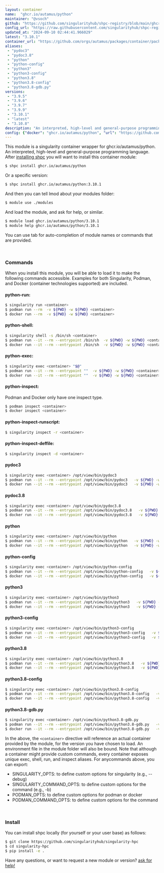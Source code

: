 ```yaml
---
layout: container
name:  "ghcr.io/autamus/python"
maintainer: "@vsoch"
github: "https://github.com/singularityhub/shpc-registry/blob/main/ghcr.io/autamus/python/container.yaml"
config_url: "https://raw.githubusercontent.com/singularityhub/shpc-registry/main/ghcr.io/autamus/python/container.yaml"
updated_at: "2024-09-10 02:44:41.966029"
latest: "3.10.1"
container_url: "https://github.com/orgs/autamus/packages/container/package/python"
aliases:
 - "pydoc3"
 - "pydoc3.8"
 - "python"
 - "python-config"
 - "python3"
 - "python3-config"
 - "python3.8"
 - "python3.8-config"
 - "python3.8-gdb.py"
versions:
 - "3.9.5"
 - "3.9.6"
 - "3.9.7"
 - "3.9.9"
 - "3.10.1"
 - "latest"
 - "3.10.8"
description: "An interpreted, high-level and general-purpose programming language."
config: {"docker": "ghcr.io/autamus/python", "url": "https://github.com/orgs/autamus/packages/container/package/python", "maintainer": "@vsoch", "description": "An interpreted, high-level and general-purpose programming language.", "latest": {"3.10.1": "sha256:179c843e98149941b537812ca5749924e7656e35acdd9c044c906dd142ee03fb"}, "tags": {"3.9.5": "sha256:66eb30b70c9bc9eb5242dc983fd8558df7090411b976ed6a320127b7734d8d80", "3.9.6": "sha256:0cace3cf597a1f89c5ab232f8a232d1cfa0b007e74a63bd52d47da7678e305cc", "3.9.7": "sha256:b84ad1424ede72262413652ae6f33a030480055bca53f21dd0e1f164b2c64d08", "3.9.9": "sha256:0bb373de5bab398a6c24f37ece9e5eddd53f35101949c18747ac8b303b332d03", "3.10.1": "sha256:179c843e98149941b537812ca5749924e7656e35acdd9c044c906dd142ee03fb", "latest": "sha256:8e480ecacbdf1a2c1e54cdeeda5de168e1b9d6dc5c8078827e7842c84faa566e", "3.10.8": "sha256:8e480ecacbdf1a2c1e54cdeeda5de168e1b9d6dc5c8078827e7842c84faa566e"}, "aliases": {"pydoc3": "/opt/view/bin/pydoc3", "pydoc3.8": "/opt/view/bin/pydoc3.8", "python": "/opt/view/bin/python", "python-config": "/opt/view/bin/python-config", "python3": "/opt/view/bin/python3", "python3-config": "/opt/view/bin/python3-config", "python3.8": "/opt/view/bin/python3.8", "python3.8-config": "/opt/view/bin/python3.8-config", "python3.8-gdb.py": "/opt/view/bin/python3.8-gdb.py"}}
---
```


This module is a singularity container wrapper for ghcr.io/autamus/python.
An interpreted, high-level and general-purpose programming language.
After [installing shpc](#install) you will want to install this container module:


```bash
$ shpc install ghcr.io/autamus/python
```

Or a specific version:

```bash
$ shpc install ghcr.io/autamus/python:3.10.1
```

And then you can tell lmod about your modules folder:

```bash
$ module use ./modules
```

And load the module, and ask for help, or similar.

```bash
$ module load ghcr.io/autamus/python/3.10.1
$ module help ghcr.io/autamus/python/3.10.1
```

You can use tab for auto-completion of module names or commands that are provided.

<br>

### Commands

When you install this module, you will be able to load it to make the following commands accessible.
Examples for both Singularity, Podman, and Docker (container technologies supported) are included.

#### python-run:

```bash
$ singularity run <container>
$ podman run --rm  -v ${PWD} -w ${PWD} <container>
$ docker run --rm  -v ${PWD} -w ${PWD} <container>
```

#### python-shell:

```bash
$ singularity shell -s /bin/sh <container>
$ podman run --it --rm --entrypoint /bin/sh  -v ${PWD} -w ${PWD} <container>
$ docker run --it --rm --entrypoint /bin/sh  -v ${PWD} -w ${PWD} <container>
```

#### python-exec:

```bash
$ singularity exec <container> "$@"
$ podman run --it --rm --entrypoint ""  -v ${PWD} -w ${PWD} <container> "$@"
$ docker run --it --rm --entrypoint ""  -v ${PWD} -w ${PWD} <container> "$@"
```

#### python-inspect:

Podman and Docker only have one inspect type.

```bash
$ podman inspect <container>
$ docker inspect <container>
```

#### python-inspect-runscript:

```bash
$ singularity inspect -r <container>
```

#### python-inspect-deffile:

```bash
$ singularity inspect -d <container>
```


#### pydoc3

```bash
$ singularity exec <container> /opt/view/bin/pydoc3
$ podman run --it --rm --entrypoint /opt/view/bin/pydoc3   -v ${PWD} -w ${PWD} <container> -c " $@"
$ docker run --it --rm --entrypoint /opt/view/bin/pydoc3   -v ${PWD} -w ${PWD} <container> -c " $@"
```


#### pydoc3.8

```bash
$ singularity exec <container> /opt/view/bin/pydoc3.8
$ podman run --it --rm --entrypoint /opt/view/bin/pydoc3.8   -v ${PWD} -w ${PWD} <container> -c " $@"
$ docker run --it --rm --entrypoint /opt/view/bin/pydoc3.8   -v ${PWD} -w ${PWD} <container> -c " $@"
```


#### python

```bash
$ singularity exec <container> /opt/view/bin/python
$ podman run --it --rm --entrypoint /opt/view/bin/python   -v ${PWD} -w ${PWD} <container> -c " $@"
$ docker run --it --rm --entrypoint /opt/view/bin/python   -v ${PWD} -w ${PWD} <container> -c " $@"
```


#### python-config

```bash
$ singularity exec <container> /opt/view/bin/python-config
$ podman run --it --rm --entrypoint /opt/view/bin/python-config   -v ${PWD} -w ${PWD} <container> -c " $@"
$ docker run --it --rm --entrypoint /opt/view/bin/python-config   -v ${PWD} -w ${PWD} <container> -c " $@"
```


#### python3

```bash
$ singularity exec <container> /opt/view/bin/python3
$ podman run --it --rm --entrypoint /opt/view/bin/python3   -v ${PWD} -w ${PWD} <container> -c " $@"
$ docker run --it --rm --entrypoint /opt/view/bin/python3   -v ${PWD} -w ${PWD} <container> -c " $@"
```


#### python3-config

```bash
$ singularity exec <container> /opt/view/bin/python3-config
$ podman run --it --rm --entrypoint /opt/view/bin/python3-config   -v ${PWD} -w ${PWD} <container> -c " $@"
$ docker run --it --rm --entrypoint /opt/view/bin/python3-config   -v ${PWD} -w ${PWD} <container> -c " $@"
```


#### python3.8

```bash
$ singularity exec <container> /opt/view/bin/python3.8
$ podman run --it --rm --entrypoint /opt/view/bin/python3.8   -v ${PWD} -w ${PWD} <container> -c " $@"
$ docker run --it --rm --entrypoint /opt/view/bin/python3.8   -v ${PWD} -w ${PWD} <container> -c " $@"
```


#### python3.8-config

```bash
$ singularity exec <container> /opt/view/bin/python3.8-config
$ podman run --it --rm --entrypoint /opt/view/bin/python3.8-config   -v ${PWD} -w ${PWD} <container> -c " $@"
$ docker run --it --rm --entrypoint /opt/view/bin/python3.8-config   -v ${PWD} -w ${PWD} <container> -c " $@"
```


#### python3.8-gdb.py

```bash
$ singularity exec <container> /opt/view/bin/python3.8-gdb.py
$ podman run --it --rm --entrypoint /opt/view/bin/python3.8-gdb.py   -v ${PWD} -w ${PWD} <container> -c " $@"
$ docker run --it --rm --entrypoint /opt/view/bin/python3.8-gdb.py   -v ${PWD} -w ${PWD} <container> -c " $@"
```



In the above, the `<container>` directive will reference an actual container provided
by the module, for the version you have chosen to load. An environment file in the
module folder will also be bound. Note that although a container
might provide custom commands, every container exposes unique exec, shell, run, and
inspect aliases. For anycommands above, you can export:

 - SINGULARITY_OPTS: to define custom options for singularity (e.g., --debug)
 - SINGULARITY_COMMAND_OPTS: to define custom options for the command (e.g., -b)
 - PODMAN_OPTS: to define custom options for podman or docker
 - PODMAN_COMMAND_OPTS: to define custom options for the command

<br>

### Install

You can install shpc locally (for yourself or your user base) as follows:

```bash
$ git clone https://github.com/singularityhub/singularity-hpc
$ cd singularity-hpc
$ pip install -e .
```

Have any questions, or want to request a new module or version? [ask for help!](https://github.com/singularityhub/singularity-hpc/issues)